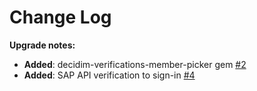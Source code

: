 # Change Log
**Upgrade notes:**

- **Added**: decidim-verifications-member-picker gem [#2](https://github.com/CodiTramuntana/decidim-suara-app/pull/2)
- **Added**: SAP API verification to sign-in [#4](https://github.com/CodiTramuntana/decidim-suara-app/pull/4) 
